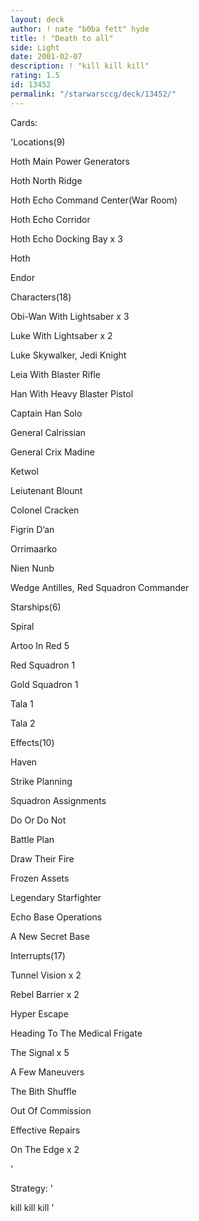 ```yaml
---
layout: deck
author: ! nate "b0ba fett" hyde
title: ! "Death to all"
side: Light
date: 2001-02-07
description: ! "kill kill kill"
rating: 1.5
id: 13452
permalink: "/starwarsccg/deck/13452/"
---
```

Cards: 

'Locations(9)

Hoth Main Power Generators

Hoth North Ridge

Hoth Echo Command Center(War Room)

Hoth Echo Corridor

Hoth Echo Docking Bay x 3

Hoth

Endor


Characters(18)

Obi-Wan With Lightsaber x 3

Luke With Lightsaber x 2

Luke Skywalker, Jedi Knight

Leia With Blaster Rifle

Han With Heavy Blaster Pistol

Captain Han Solo

General Calrissian

General Crix Madine

Ketwol

Leiutenant Blount

Colonel Cracken

Figrin D&#8217;an

Orrimaarko

Nien Nunb

Wedge Antilles, Red Squadron Commander


Starships(6)

Spiral

Artoo In Red 5

Red Squadron 1

Gold Squadron 1

Tala 1

Tala 2


Effects(10)

Haven

Strike Planning

Squadron Assignments

Do Or Do Not

Battle Plan

Draw Their Fire

Frozen Assets

Legendary Starfighter

Echo Base Operations

A New Secret Base


Interrupts(17)

Tunnel Vision x 2

Rebel Barrier x 2

Hyper Escape

Heading To The Medical Frigate

The Signal x 5

A Few Maneuvers

The Bith Shuffle

Out Of Commission

Effective Repairs

On The Edge x 2

'

Strategy: '

kill kill kill '
